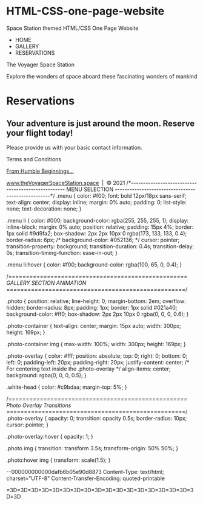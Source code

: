 # HTML-CSS-one-page-website
Space Station themed HTML/CSS One Page Website
<!DOCTYPE html>
<html>
<head>
<The Voyager Space Station | Resort>
</head>
<body>
  <ul>
    <a href="#home"></a>
    <li>HOME</li><a href="#gallery"></a>
    <li>GALLERY</li><a href="#contact"></a>
    <li>RESERVATIONS</li>
  </ul>
  <p>The Voyager Space Station</p>
  <p>Explore the wonders of space aboard these fascinating wonders of mankind</p>
  <h1>Reservations</h1>
  <h2>Your adventure is just around the moon. Reserve your flight today!</h2>
  <p>Please provide us with your basic contact information.</p>
  <p>Terms and Conditions</p>
  <p><a href="https://theconversation.com/space-tourism-20-years-in-the-making-is-finally-ready-for-launch-159606?utm_medium=email&amp;utm_campaign=Saturday%20Newsletter%20%20May%201%202021%20-%201935718946&amp;utm_content=Saturday%20Newsletter%20%20May%201%202021%20-%201935718946+CID_1b0ff8a2f642c814f88f78e554e224a8&amp;utm_source=campaign_monitor_us&amp;utm_term=Space%20tourism%20%2020%20years%20in%20the%20making%20%20is%20finally%20ready%20for%20launch">From Humble Beginnings...</a></p><a href="#home">www.theVoyagerSpaceStation.space</a> &nbsp;|&nbsp; © 2021
</body>
</html>
/*---------------------------------------------------
    MENU SELECTION
---------------------------------------------------*/
.menu {
  color: #f00;
  font: bold 12px/18px sans-serif;
  text-align: center;
  display: inline;
  margin: 0% auto;
  padding: 0;
  list-style: none;
  text-decoration: none;
}

.menu li {
  color: #000;
  background-color: rgba(255, 255, 255, 1);
  display: inline-block;
  margin: 0% auto;
  position: relative;
  padding: 15px 4%;
  border: 1px solid #9d9fa2;
  box-shadow: 2px 2px 10px 0 rgba(173, 133, 133, 0.4);
  border-radius: 6px;
  /* background-color: #052136; */
  cursor: pointer;
  transition-property: background;
  transition-duration: 0.4s;
  transition-delay: 0s;
  transition-timing-function: ease-in-out;
}

.menu li:hover {
  color: #f00;
  background-color: rgba(100, 65, 0, 0.4);
}

/*===================================================
    GALLERY SECTION ANIMATION
===================================================*/

.photo {
  position: relative;
  line-height: 0;
  margin-bottom: 2em;
  overflow: hidden;
  border-radius: 8px;
  padding: 1px;
  border: 1px solid #021a40;
  background-color: #ff0;
  box-shadow: 2px 2px 10px 0 rgba(0, 0, 0, 0.6);
}

.photo-container {
  text-align: center;
  margin: 15px auto;
  width: 300px;
  height: 169px;
}

.photo-container img {
  max-width: 100%;
  width: 300px;
  height: 169px;
}

.photo-overlay {
  color: #fff;
  position: absolute;
  top: 0;
  right: 0;
  bottom: 0;
  left: 0;
  padding-left: 20px;
  padding-right: 20px;
  justify-content: center; /* For centering text inside the .photo-overlay */
  align-items: center;
  background: rgba(0, 0, 0, 0.5);
}

.white-head {
  color: #c9bdaa;
  margin-top: 5%;
}

/*===================================================
    Photo Overlay Transitions
===================================================*/
.photo-overlay {
  opacity: 0;
  transition: opacity 0.5s;
  border-radius: 10px;
  cursor: pointer;
}

.photo-overlay:hover {
  opacity: 1;
}

.photo img {
  transition: transform 3.5s;
  transform-origin: 50% 50%;
}

.photo:hover img {
  transform: scale(1.5);
}
  


--000000000000dafb6b05e90d8873
Content-Type: text/html; charset="UTF-8"
Content-Transfer-Encoding: quoted-printable

<div dir=3D"auto">=3D=3D=3D=3D=3D=3D=3D=3D=3D=3D=3D=3D=3D=3D=3D=3D=3D=3D=3D
